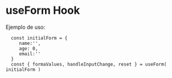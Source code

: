  # useForm Hook

 Ejemplo de uso:

 ````
   const initialForm = {
      name:'',
      age: 0,
      email:''
   }
   const { formaValues, handleInputChange, reset } = useForm( initialForm )

````